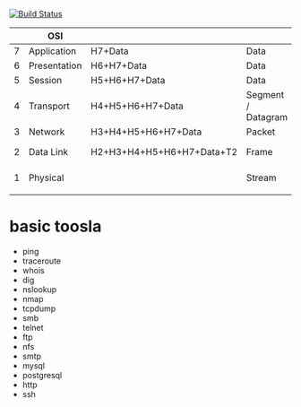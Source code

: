 [![Build Status](https://travis-ci.org/joemccann/dillinger.svg?branch=master)](https://travis-ci.org/joemccann/dillinger)


| | OSI | | | TCP/IP | |
|--|--|--|--|--|--|
| 7 | Application  | H7+Data | Data | Application | 4 |
| 6 | Presentation | H6+H7+Data | Data | Application | 4 |
| 5 | Session | H5+H6+H7+Data | Data | Application | 4 |
| 4 | Transport | H4+H5+H6+H7+Data | Segment / Datagram | Transport | 3 |
| 3 | Network | H3+H4+H5+H6+H7+Data | Packet | Internet | 2 |
| 2 | Data Link | H2+H3+H4+H5+H6+H7+Data+T2 | Frame | Network Interface | 1 |
| 1 | Physical | | Stream | Network Interface | 1 |
|||||||


# basic toosla
- ping
- traceroute
- whois
- dig
- nslookup
- nmap
- tcpdump
- smb
- telnet
- ftp
- nfs
- smtp
- mysql
- postgresql
- http
- ssh

